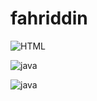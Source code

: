 # fahriddin

![HTML](https://img.shields.io/badge/-<HTML>-important??style=for-the-badge&logo=html5)

![java](https://img.shields.io/badge/-<javascript>-yellow??style=for-the-badge&logo=javascript)

![java](https://img.shields.io/badge/-<GitHub>-black??style=for-the-badge&logo=github)
